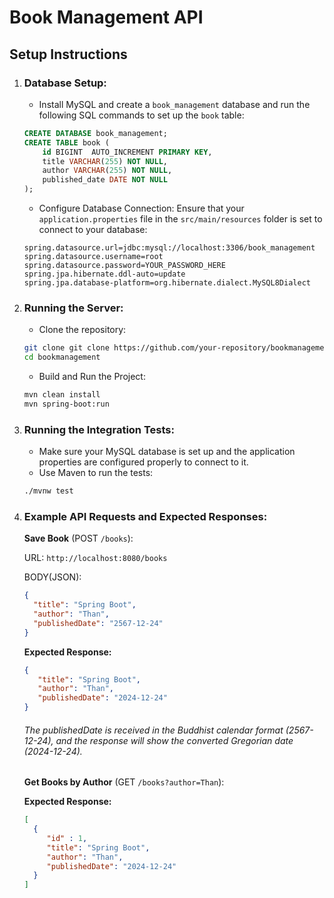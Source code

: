 # Book Management API
## Setup Instructions

1. ### Database Setup:
   - Install MySQL and create a `book_management` database and run the following SQL commands to set up the `book` table:

    ```sql
    CREATE DATABASE book_management;
    CREATE TABLE book (
        id BIGINT  AUTO_INCREMENT PRIMARY KEY,
        title VARCHAR(255) NOT NULL,
        author VARCHAR(255) NOT NULL,
        published_date DATE NOT NULL
    );
    ```
   - Configure Database Connection: Ensure that your `application.properties` file in the `src/main/resources` folder is set to connect to your database:

   ```properties
   spring.datasource.url=jdbc:mysql://localhost:3306/book_management
   spring.datasource.username=root
   spring.datasource.password=YOUR_PASSWORD_HERE
   spring.jpa.hibernate.ddl-auto=update
   spring.jpa.database-platform=org.hibernate.dialect.MySQL8Dialect
   ```
   
2. ### Running the Server:
    - Clone the repository:
    ```bash
    git clone git clone https://github.com/your-repository/bookmanagement.git
    cd bookmanagement
    ```

    - Build and Run the Project:
    ```bash
   mvn clean install
   mvn spring-boot:run
    ```

3. ### Running the Integration Tests:
   - Make sure your MySQL database is set up and the application properties are configured properly to connect to it.
    - Use Maven to run the tests:
    ```bash
    ./mvnw test
    ```

4. ### Example API Requests and Expected Responses:

   **Save Book** (POST `/books`):

   URL: `http://localhost:8080/books`

   BODY(JSON):
    ``` json
   {
      "title": "Spring Boot",
      "author": "Than",
      "publishedDate": "2567-12-24"
   }
    ```
   **Expected Response:**
   ``` json
   {
      "title": "Spring Boot",
      "author": "Than",
      "publishedDate": "2024-12-24"
   }
    ```
   ###### The publishedDate is received in the Buddhist calendar format (2567-12-24), and the response will show the converted Gregorian date (2024-12-24).

   **Get Books by Author** (GET `/books?author=Than`):

   **Expected Response:**
    ``` json
   [
      {
         "id" : 1,
         "title": "Spring Boot",
         "author": "Than",
         "publishedDate": "2024-12-24"
      }
   ]
    ```